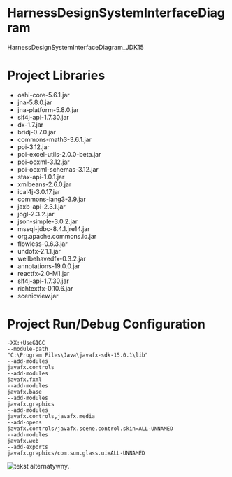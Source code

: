 # HarnessDesignSystemInterfaceDiagram
HarnessDesignSystemInterfaceDiagram_JDK15

# Project Libraries

* oshi-core-5.6.1.jar
* jna-5.8.0.jar
* jna-platform-5.8.0.jar
* slf4j-api-1.7.30.jar
* dx-1.7.jar
* bridj-0.7.0.jar
* commons-math3-3.6.1.jar
* poi-3.12.jar
* poi-excel-utils-2.0.0-beta.jar
* poi-ooxml-3.12.jar
* poi-ooxml-schemas-3.12.jar
* stax-api-1.0.1.jar
* xmlbeans-2.6.0.jar
* ical4j-3.0.17.jar
* commons-lang3-3.9.jar
* jaxb-api-2.3.1.jar
* jogl-2.3.2.jar
* json-simple-3.0.2.jar
* mssql-jdbc-8.4.1.jre14.jar
* org.apache.commons.io.jar
* flowless-0.6.3.jar
* undofx-2.1.1.jar
* wellbehavedfx-0.3.2.jar
* annotations-19.0.0.jar
* reactfx-2.0-M1.jar
* slf4j-api-1.7.30.jar
* richtextfx-0.10.6.jar
* scenicview.jar

# Project Run/Debug Configuration
```
-XX:+UseG1GC
--module-path
"C:\Program Files\Java\javafx-sdk-15.0.1\lib"
--add-modules
javafx.controls
--add-modules
javafx.fxml
--add-modules
javafx.base
--add-modules
javafx.graphics
--add-modules
javafx.controls,javafx.media
--add-opens
javafx.controls/javafx.scene.control.skin=ALL-UNNAMED
--add-modules
javafx.web
--add-exports
javafx.graphics/com.sun.glass.ui=ALL-UNNAMED
```

![tekst alternatywny](ścieżka/do/pliku).
